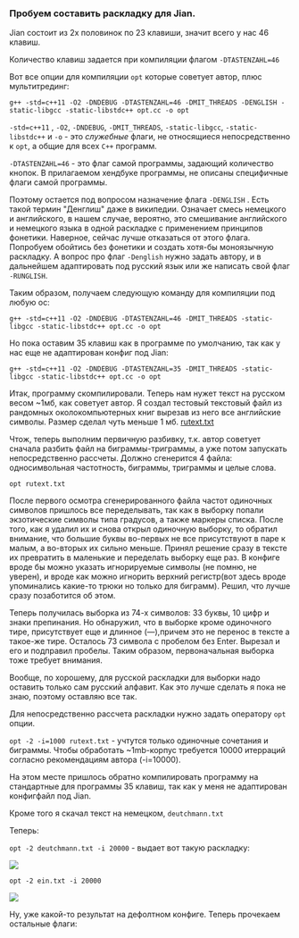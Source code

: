 ### Пробуем составить раскладку для Jian.

Jian состоит из 2х половинок по 23 клавиши, значит всего у нас 46 клавиш.

Количество клавиш задается при компиляции флагом `-DTASTENZAHL=46`

Вот все опции для компиляции `opt` которые советует автор, плюс мультитрединг:

`g++ -std=c++11 -O2 -DNDEBUG -DTASTENZAHL=46 -DMIT_THREADS -DENGLISH -static-libgcc -static-libstdc++ opt.cc -o opt`

`-std=c++11` , `-O2`, `-DNDEBUG`, `-DMIT_THREADS`,  `-static-libgcc`, `-static-libstdc++` и `-o` - это _служебные_ флаги, 
не относящиеся непосредственно к `opt`, а общие для всех `C++` программ.

`-DTASTENZAHL=46` - это флаг самой программы, задающий количество кнопок. В прилагаемом хендбуке программы,
не описаны специфичные флаги самой программы.

Поэтому остается под вопросом назначение флага `-DENGLISH` . Есть такой термин "Денглиш" даже в википедии. 
Означает смесь немецкого и английского, в нашем случае, вероятно, это смешивание английского и немецкого 
языка в одной раскладке с применением принципов фонетики. Наверное, сейчас лучше отказаться от этого флага. 
Попробуем обойтись без фонетики и создать хотя-бы моноязычную раскладку. А вопрос про флаг `-Denglish` нужно задать автору, и в дальнейшем 
адаптировать под русский язык или же написать свой флаг `-RUNGLISH`. 

Таким образом, получаем следующую команду для компиляции под любую ос:

`g++ -std=c++11 -O2 -DNDEBUG -DTASTENZAHL=46 -DMIT_THREADS -static-libgcc -static-libstdc++ opt.cc -o opt`

Но пока оставим 35 клавиш как в программе по умолчанию, так как у нас еще не адаптирован конфиг под Jian:

`g++ -std=c++11 -O2 -DNDEBUG -DTASTENZAHL=35 -DMIT_THREADS -static-libgcc -static-libstdc++ opt.cc -o opt`

Итак, программу скомпилировали. Теперь нам нужет текст на русском весом ~1мб, как советует автор. 
Я создал тестовый текстовый файл из рандомных околокомпьютерных книг вырезав из него все английские символы. 
Размер сделал чуть меньше 1 мб. [rutext.txt](https://github.com/klavarog/OPT/blob/master/rutext.txt)

Чтож, теперь выполним первичную разбивку, т.к. автор советует сначала разбить файл на биграммы-триграммы, 
а уже потом запускать непосредственно рассчеты. Должно сгенерится 4 файла: односимвольная частотность, биграммы, триграммы и целые слова.

`opt rutext.txt`

После первого осмотра сгенерированного файла частот одиночных символов пришлось все переделывать, так как в выборку попали экзотические символы типа градусов, а также маркеры списка. После того, как я удалил их и снова открыл одиночную выборку,
то обратил внимание, что большие буквы во-первых не все присутствуют в паре к малым, а во-вторых их сильно меньше. 
Принял решение сразу в тексте их превратить в маленькие и переделать выборку еще раз. В конфиге вроде бы можно указать игнорируемые символы (не помню, не уверен), и вроде как можно игнорить верхний регистр(вот здесь вроде упоминались какие-то трюки но только для биграмм). Решил, что лучше сразу позаботится об этом. 

Теперь получилась выборка из 74-х символов: 33 буквы, 10 цифр и знаки препинания. Но обнаружил, что в выборке кроме одиночного тире, присутствует еще и длинное (—),причем это не перенос в тексте а такое-же тире. Осталось 73 символа с пробелом без Enter. Вырезал и его и подправил пробелы. Таким образом, первоначальная выборка тоже требует внимания. 

Вообще, по хорошему, для русской раскладки для выборки надо оставить только сам русский алфавит. Как это лучше сделать я пока не знаю, поэтому оставляю все так.

Для непосредственно рассчета раскладки нужно задать оператору `opt` опции. 

`opt -2 -i=1000 rutext.txt` - учтутся только одиночные сочетания и биграммы. Чтобы обработать ~1mb-корпус требуется 10000 итерраций согласно рекомендациям автора (-i=10000).

На этом месте пришлось обратно компилировать программу на стандартные для программы 35 клавиш, так как у меня не адаптирован конфигфайл под Jian.  

Кроме того я скачал текст на немецком, `deutchmann.txt`

Теперь:

`opt -2 deutchmann.txt -i 20000` - выдает вот такую раскладку:

![](https://i.imgur.com/lgKHJKy.jpg)

`opt -2 ein.txt -i 20000`

![](https://i.imgur.com/hPu40GM.jpg)

Ну, уже какой-то результат на дефолтном конфиге. Теперь прочекаем остальные флаги:



